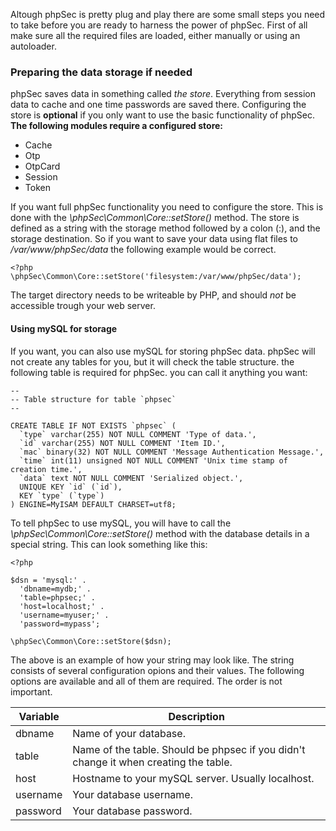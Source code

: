 Altough phpSec is pretty plug and play there are some small steps you need to take before you are ready to harness the power of phpSec. First of all make sure all the required
files are loaded, either manually or using an autoloader.

### Preparing the data storage if needed ###

phpSec saves data in something called *the store*. Everything from session data to cache and one time passwords are saved there. Configuring the store is **optional** if you only want to use the basic functionality of phpSec.
**The following modules require a configured store:**
  * Cache
  * Otp
  * OtpCard
  * Session
  * Token

If you want full phpSec functionality you need to configure the store. This is done with the *\phpSec\Common\Core::setStore()* method. The store is defined as a string with the storage method followed by a colon (:), and the storage destination. So if you want to save your data using flat files to */var/www/phpSec/data* the following example would be correct.

    <?php
    \phpSec\Common\Core::setStore('filesystem:/var/www/phpSec/data');

The target directory needs to be writeable by PHP, and should *not* be accessible trough your web server. 

#### Using mySQL for storage ####
If you want, you can also use mySQL for storing phpSec data. phpSec will not create any tables for you, but it will check the table structure. the following table is required for phpSec. you can call it anything you want:

    --
    -- Table structure for table `phpsec`
    --
    
    CREATE TABLE IF NOT EXISTS `phpsec` (
      `type` varchar(255) NOT NULL COMMENT 'Type of data.',
      `id` varchar(255) NOT NULL COMMENT 'Item ID.',
      `mac` binary(32) NOT NULL COMMENT 'Message Authentication Message.',
      `time` int(11) unsigned NOT NULL COMMENT 'Unix time stamp of creation time.',
      `data` text NOT NULL COMMENT 'Serialized object.',
      UNIQUE KEY `id` (`id`),
      KEY `type` (`type`)
    ) ENGINE=MyISAM DEFAULT CHARSET=utf8;

To tell phpSec to use mySQL, you will have to call the *\phpSec\Common\Core::setStore()* method with the database details in a special string. This can look something like this:

    <?php
    
    $dsn = 'mysql:' .
      'dbname=mydb;' .
      'table=phpsec;' .
      'host=localhost;' .
      'username=myuser;' .
      'password=mypass';
    
    \phpSec\Common\Core::setStore($dsn);    

The above is an example of how your string may look like. The string consists of several configuration opions and their values. The following options are available and all of them are required. The order is not important.

<table>
  <thead>
    <tr>
      <th scope="col">Variable</th>
      <th scope="col">Description</th>
    </tr>
  </thead>
  <tbody>
    <tr>
      <td>dbname</td>
      <td>Name of your database.</td>
    </tr>
    <tr>
      <td>table</td>
      <td>Name of the table. Should be phpsec if you didn&#39;t change it when creating the table.</td>
    </tr>
    <tr>
      <td>host</td>
      <td>Hostname to your mySQL server. Usually localhost.</td>
    </tr>
    <tr>
      <td>username</td>
      <td>Your database username.</td>
    </tr>
    <tr>
      <td>password</td>
      <td>Your database password.</td>
    </tr>
  </tbody>
</table>



